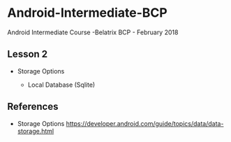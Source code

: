 # Android-Intermediate-BCP

Android Intermediate Course -Belatrix BCP - February 2018

## Lesson 2

- Storage Options

  - Local Database (Sqlite)


## References 

- Storage Options https://developer.android.com/guide/topics/data/data-storage.html

